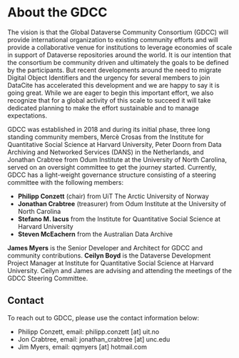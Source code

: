 # About the GDCC

The vision is that the Global Dataverse Community Consortium (GDCC) will provide international organization to existing community efforts and will provide a collaborative venue for institutions to leverage economies of scale in support of Dataverse repositories around the world. It is our intention that the consortium be community driven and ultimately the goals to be defined by the participants. But recent developments around the need to migrate Digital Object Identifiers and the urgency for several members to join DataCite has accelerated this development and we are happy to say it is going great. While we are eager to begin this important effort, we also recognize that for a global activity of this scale to succeed it will take dedicated planning to make the effort sustainable and to manage expectations.

GDCC was established in 2018 and during its initial phase, three long standing community members, Mercè Crosas from the Institute for Quantitative Social Science at Harvard University, Peter Doorn from Data Archiving and Networked Services (DANS) in the Netherlands, and Jonathan Crabtree from Odum Institute at the University of North Carolina, served on an oversight committee to get the journey started. Currently, GDCC has a light-weight governance structure consisting of a steering committee with the following members:
- **Philipp Conzett** (chair) from UiT The Arctic University of Norway
- **Jonathan Crabtree** (treasurer) from Odum Institute at the University of North Carolina
- **Stefano M. Iacus** from the Institute for Quantitative Social Science at Harvard University
- **Steven McEachern** from the Australian Data Archive

**James Myers** is the Senior Developer and Architect for GDCC and community contributions. **Ceilyn Boyd** is the Dataverse Development Project Manager at Institute for Quantitative Social Science at Harvard University. Ceilyn and James are advising and attending the meetings of the GDCC Steering Committee.

## Contact
To reach out to GDCC, please use the contact information below:
- Philipp Conzett, email: philipp.conzett [at] uit.no
- Jon Crabtree, email: jonathan_crabtree [at] unc.edu
- Jim Myers, email: qqmyers [at] hotmail.com
